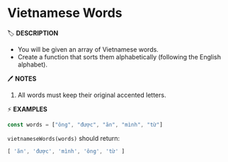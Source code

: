 # Vietnamese Words

🏷️ **DESCRIPTION**

- You will be given an array of Vietnamese words.
- Create a function that sorts them alphabetically (following the English alphabet).

🖊️ **NOTES**

1. All words must keep their original accented letters.

⚡ **EXAMPLES**

```js
const words = ["ông", "được", "ăn", "mình", "từ"]
```

`vietnameseWords(words)` should return:

```js
[ 'ăn', 'được', 'mình', 'ông', 'từ' ]
```
